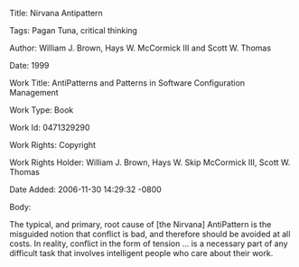 Title:  Nirvana Antipattern

Tags:   Pagan Tuna, critical thinking

Author: William J. Brown, Hays W. McCormick III and Scott W. Thomas

Date:   1999

Work Title: AntiPatterns and Patterns in Software Configuration Management

Work Type: Book

Work Id: 0471329290

Work Rights: Copyright

Work Rights Holder: William J. Brown, Hays W. Skip McCormick III, Scott W. Thomas

Date Added: 2006-11-30 14:29:32 -0800

Body: 

The typical, and primary, root cause of [the Nirvana] AntiPattern is the misguided notion that conflict is bad, and therefore should be avoided at all costs. In reality, conflict in the form of tension ... is a necessary part of any difficult task that involves intelligent people who care about their work.

